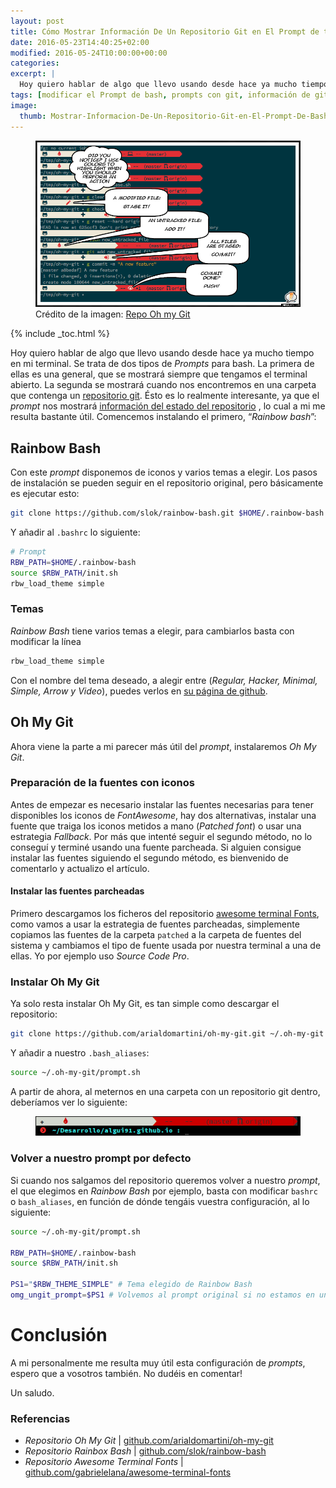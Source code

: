 ```yaml
---
layout: post
title: Cómo Mostrar Información De Un Repositorio Git en El Prompt de tu terminal
date: 2016-05-23T14:40:25+02:00
modified: 2016-05-24T10:00:00+00:00
categories:
excerpt: |
  Hoy quiero hablar de algo que llevo usando desde hace ya mucho tiempo en mi terminal. Se trata de dos tipos de Prompts para bash. La primera de ellas es una general, que se mostrará siempre que tengamos el terminal abierto. La segunda se mostrará cuando nos encontremos en una carpeta que contenga un repositorio git. Ésto es lo realmente interesante, ya que el prompt nos mostrará información del estado del repositorio, lo cual a mi me resulta bastante útil. Comencemos instalando el primero, “Rainbow bash”
tags: [modificar el Prompt de bash, prompts con git, información de git prompts, instalar oh my git, configurar oh my git, configurar rainbow bash, instalar rainbow bash]
image:
  thumb: Mostrar-Informacion-De-Un-Repositorio-Git-en-El-Prompt-De-Bash.jpg
---
```


<figure>
  <a href="/images/Mostrar-Informacion-De-Un-Repositorio-Git-en-El-Prompt-De-Bash.jpg"><img src="/images/Mostrar-Informacion-De-Un-Repositorio-Git-en-El-Prompt-De-Bash.jpg" title="{{ page.title }}" alt="{{ page.title }}" /></a>
  <span class="image-credit">Crédito de la imagen: <a href="https://github.com/arialdomartini/oh-my-git" target="_blank" title="Repo Oh my Git">Repo Oh my Git</a></span>
</figure>

{% include _toc.html %}

Hoy quiero hablar de algo que llevo usando desde hace ya mucho tiempo en mi terminal. Se trata de dos tipos de _Prompts_ para bash. La primera de ellas es una general, que se mostrará siempre que tengamos el terminal abierto. La segunda se mostrará cuando nos encontremos en una carpeta que contenga un [repositorio git](/git "Tutoriales sobre Git"). Ésto es lo realmente interesante, ya que el _prompt_ nos mostrará [información del estado del repositorio](https://elbauldelprogramador.com/mini-tutorial-y-chuleta-de-comandos-git/ "Chuleta de comandos Git")  , lo cual a mi me resulta bastante útil. Comencemos instalando el primero, “_Rainbow bash_”:

<!--ad-->

## Rainbow Bash

Con este _prompt_ disponemos de iconos y varios temas a elegir. Los pasos de instalación se pueden seguir en el repositorio original, pero básicamente es ejecutar esto:

```bash
git clone https://github.com/slok/rainbow-bash.git $HOME/.rainbow-bash
```

Y añadir al `.bashrc` lo siguiente:

```bash
# Prompt
RBW_PATH=$HOME/.rainbow-bash
source $RBW_PATH/init.sh
rbw_load_theme simple
```

### Temas

_Rainbow Bash_ tiene varios temas a elegir, para cambiarlos basta con modificar la línea

```bash
rbw_load_theme simple
```

Con el nombre del tema deseado, a alegir entre (_Regular, Hacker, Minimal, Simple, Arrow y Video_), puedes verlos en [su página de github](https://github.com/slok/rainbow-bash/tree/master/themes).

## Oh My Git

Ahora viene la parte a mi parecer más útil del _prompt_, instalaremos _Oh My Git_.

### Preparación de la fuentes con iconos

Antes de empezar es necesario instalar las fuentes necesarias para tener disponibles los iconos de _FontAwesome_, hay dos alternativas, instalar una fuente que traiga los iconos metidos a mano (_Patched font_) o usar una estrategia _Fallback_. Por más que intenté seguir el segundo método, no lo conseguí y terminé usando una fuente parcheada. Si alguien consigue instalar las fuentes siguiendo el segundo método, es bienvenido de comentarlo y actualizo el artículo.

#### Instalar las fuentes parcheadas

Primero descargamos los ficheros del repositorio [awesome terminal Fonts](https://github.com/gabrielelana/awesome-terminal-fonts), como vamos a usar la estrategia de fuentes parcheadas, simplemente copiamos las fuentes de la carpeta `patched` a la carpeta de fuentes del sistema y cambiamos el tipo de fuente usada por nuestra terminal a una de ellas. Yo por ejemplo uso _Source Code Pro_.

### Instalar Oh My Git

Ya solo resta instalar Oh My Git, es tan simple como descargar el repositorio:

```bash
git clone https://github.com/arialdomartini/oh-my-git.git ~/.oh-my-git
```

Y añadir a nuestro `.bash_aliases`:

```bash
source ~/.oh-my-git/prompt.sh
```

A partir de ahora, al meternos en una carpeta con un repositorio git dentro, deberíamos ver lo siguiente:

<figure>
  <a href="/images/ohmygitprompt.png"><img src="/images/ohmygitprompt.png" title="{{ page.title }}" alt="{{ page.title }}" /></a>
</figure>

### Volver a nuestro prompt por defecto

Si cuando nos salgamos del repositorio queremos volver a nuestro _prompt_, el que elegimos en _Rainbow Bash_ por ejemplo, basta con modificar `bashrc` o `bash_aliases`, en función de dónde tengáis vuestra configuración, al lo siguiente:

```bash
source ~/.oh-my-git/prompt.sh

RBW_PATH=$HOME/.rainbow-bash
source $RBW_PATH/init.sh

PS1="$RBW_THEME_SIMPLE" # Tema elegido de Rainbow Bash
omg_ungit_prompt=$PS1 # Volvemos al prompt original si no estamos en un repo
```

# Conclusión

A mi personalmente me resulta muy útil esta configuración de _prompts_, espero que a vosotros también. No dudéis en comentar!

Un saludo.

### Referencias

- _Repositorio Oh My Git_ \| [github.com/arialdomartini/oh-my-git](https://github.com/arialdomartini/oh-my-git "Repo Oh my Git")
- _Repositorio Rainbox Bash_ \| [github.com/slok/rainbow-bash](https://github.com/slok/rainbow-bash "Repositorio Rainbox Bash")
- _Repositorio Awesome Terminal Fonts_ \| [github.com/gabrielelana/awesome-terminal-fonts](https://github.com/gabrielelana/awesome-terminal-fonts "Repositorio Awesome Terminal Fonts")
